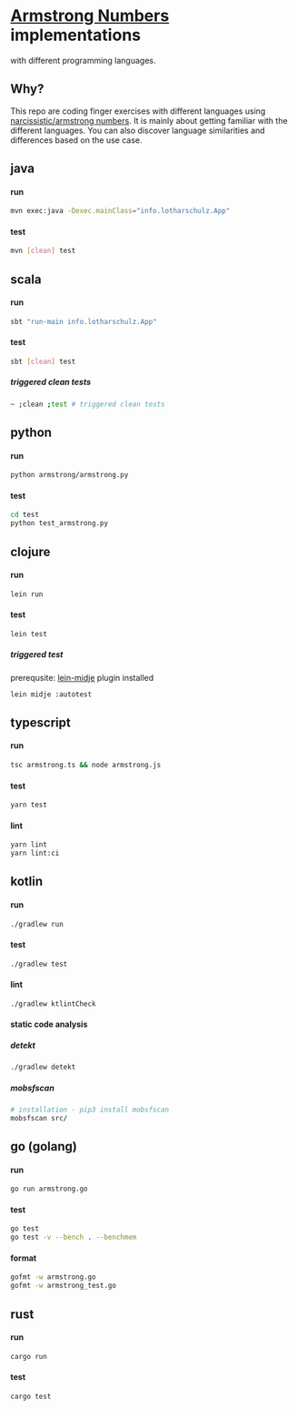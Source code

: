 # [Armstrong Numbers](https://en.wikipedia.org/wiki/Narcissistic_number) implementations
with different programming languages.

## Why?
This repo are coding finger exercises with different languages using [narcissistic/armstrong numbers](https://en.wikipedia.org/wiki/Narcissistic_number). It is mainly about getting familiar with the different languages.
You can also discover language similarities and differences based on the use case.

## java

#### run
```sh
mvn exec:java -Dexec.mainClass="info.lotharschulz.App"
```
#### test
```sh
mvn [clean] test
```

## scala

#### run
```sh
sbt "run-main info.lotharschulz.App"
```
#### test
```sh
sbt [clean] test
```
##### triggered clean tests
```sh
~ ;clean ;test # triggered clean tests
```

## python

#### run
```sh
python armstrong/armstrong.py
```
#### test
```sh
cd test
python test_armstrong.py
```

## clojure

#### run
```sh
lein run
```
#### test
```sh
lein test
```
##### triggered test
prerequsite: [lein-midje](https://github.com/marick/lein-midje) plugin installed
```sh
lein midje :autotest
```

## typescript

#### run
```sh
tsc armstrong.ts && node armstrong.js
```
#### test
```sh
yarn test
```

#### lint
```sh
yarn lint
yarn lint:ci
```


## kotlin

#### run
```sh
./gradlew run
```
#### test
```sh
./gradlew test
```

#### lint
```sh
./gradlew ktlintCheck
```

#### static code analysis

##### detekt

```sh
./gradlew detekt
```

##### mobsfscan

```sh
# installation - pip3 install mobsfscan
mobsfscan src/
```

## go (golang)

#### run
```sh
go run armstrong.go
```

#### test
```sh
go test
go test -v --bench . --benchmem
```

#### format
```sh
gofmt -w armstrong.go
gofmt -w armstrong_test.go
```

## rust

#### run
```sh
cargo run
```

#### test
```sh
cargo test
```

